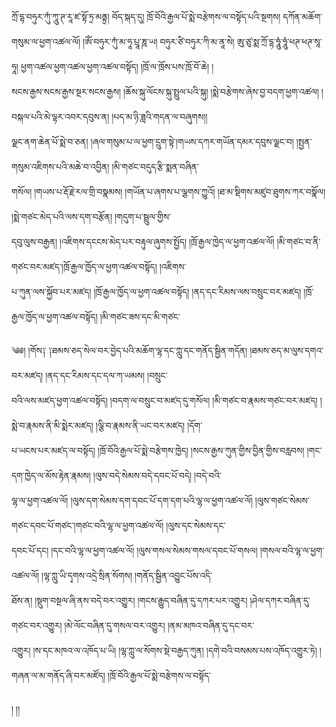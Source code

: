 ﻿  
ཀྲོ་དྷ་བཧུར་ཀུཾ་ཀཱུ་ཊ་རཱ་ཛ་སྟོ་ཏྲ་མནྟྲ། བོད་སྐད་དུ། ཁྲོ་བོའི་རྒྱལ་པོ་སྨེ་བརྩེགས་ལ་བསྟོད་པའི་སྔགས། དཀོན་མཆོག་  
གསུམ་ལ་ཕྱག་འཚལ་ལོ། །ཨོཾ་བཧུར་ཀུཾ་མ་ཧཱ་པྲཱ་ཎཱ་ཡ། བཧུར་ཙི་བཧུར་ཀི་མ་ནཱ་སེ། ཨུ་ཙུ་སྨ་ཀྲོ་དྷ་ཧཱུཾ་ཧཱུཾ་ཕཊ་ཕཊ་སཱ་ཧཱ། ཕྱག་འཚལ་ཕྱག་འཚལ་ཕྱག་འཚལ་བསྟོད། །ཁྲོ་ལ་ཁྲོས་པས་ཁྲོ་བོ་ཆེ། །  
སངས་རྒྱས་སངས་རྒྱས་སྔར་སངས་རྒྱས། །ཆོས་སྐུ་ལོངས་སྐུ་སྤྲུལ་པའི་སྐུ། །སྨེ་བརྩེགས་ཞེས་བྱ་བདག་ཕྱག་འཚལ། །བསྐལ་པའི་མེ་ལྟར་འབར་དབུས་ན། །པད་མ་ཉི་ཟླའི་གདན་ལ་བཞུགས།།  
ལྗང་ནག་ཆེན་པོ་སྨེ་བ་ཅན། །ཞལ་གསུམ་པ་ལ་ཕྱག་དྲུག་སྟེ་།གཡས་དཀར་གཡོན་དམར་དབུས་ལྗང་བ། །སྤྱན་གསུམ་འཇིགས་པའི་མཆེ་བ་འབྱིན། །མི་གཙང་བདུད་རྩི་སྨན་བཞིན་  
གསོལ། །གཡས་པ་རྡོ་རྗེ་རལ་གྲི་བསྣམས། །གཡོན་པ་ཞགས་པ་ལྕགས་ཀྱུའོ། །ཐ་མ་སྡིགས་མཛུབ་ཐུགས་ཀར་བསྣོལ། །སྨེ་གཙང་མེད་པའི་ལས་དག་བརྩོན། །གདུག་པ་སྦྲུལ་གྱིས་  
དབུ་ལུས་བརྒྱན། །འཇིགས་དངངས་མེད་པར་བརྟུལ་ཞུགས་སྤྱོད། །ཁྲོ་རྒྱལ་ཁྱེད་ལ་ཕྱག་འཚལ་ལོ། །མི་གཙང་བ་ནི་གཙང་བར་མཛད་།ཁྲོ་རྒྱལ་ཁྱོད་ལ་ཕྱག་འཚལ་བསྟོད། །འཇིགས་  
པ་ཀུན་ལས་སྐྱོབ་པར་མཛད། །ཁྲོ་རྒྱལ་ཁྱོད་ལ་ཕྱག་འཚལ་བསྟོད། །ནད་དང་རིམས་ལས་བསྲུང་བར་མཛད། །ཁྲོ་རྒྱལ་ཁྱོད་ལ་ཕྱག་འཚལ་བསྟོད། །མི་གཙང་ཟས་དང་མི་གཙང་  
  
༄༅། །གོས༑ ༑ཐམས་ཅད་སེལ་བར་བྱེད་པའི་མཆོག་ལྷ་དང་ཀླུ་དང་གནོད་སྦྱིན་གདོན། །ཐམས་ཅད་མ་ལུས་དགའ་བར་མཛད། །ནད་དང་རིམས་དང་དལ་ཀ་ཡམས། །བསྲུང་  
བའི་ལས་མཛད་ཕྱག་འཚལ་བསྟོད། །བདག་ལ་བསྲུང་བ་མཛད་དུ་གསོལ། །མི་གཙང་བ་རྣམས་གཙང་བར་མཛད། །སྨེ་བ་རྣམས་ནི་མི་སྨེར་མཛད། །ལྕི་བ་རྣམས་ནི་ཡང་བར་མཛད། །དོག་  
པ་ཡངས་པར་མཛད་ལ་བསྟོད། །ཁྲོ་བོའི་རྒྱལ་པོ་སྨེ་བརྩེགས་ཁྱེད། །སངས་རྒྱས་ཀུན་གྱིས་བྱིན་གྱིས་བརླབས། །གང་དག་ཁྱེད་ལ་མོས་རྟེན་རྣམས། །ལུས་བདེ་སེམས་བདེ་དབང་པོ་བདེ། །བདེ་བའི་  
ལྷ་ལ་ཕྱག་འཚལ་ལོ། །ལུས་དག་སེམས་དག་དབང་པོ་དག་དག་པའི་ལྷ་ལ་ཕྱག་འཚལ་ལོ། །ལུས་གཙང་སེམས་གཙང་དབང་པོ་གཙང་།གཙང་བའི་ལྷ་ལ་ཕྱག་འཚལ་ལོ། །ལུས་དང་སེམས་དང་  
དབང་པོ་དང། །དང་བའི་ལྷ་ལ་ཕྱག་འཚལ་ལོ། །ལུས་གསལ་སེམས་གསལ་དབང་པོ་གསལ། །གསལ་བའི་ལྷ་ལ་ཕྱག་འཚལ་ལོ། །ལྷ་ཀླུ་ཡི་དྭགས་འདྲེ་སྲིན་སོགས། །གནོད་སྦྱིན་འབྱུང་པོས་འདི་  
ཐོས་ན། །སྡུག་བསྔལ་ཞི་ནས་བདེ་བར་འགྱུར། །གངས་རྒྱུད་བཞིན་དུ་དཀར་པར་འགྱུར། །ཤེལ་དཀར་བཞིན་དུ་གཙང་བར་འགྱུར། །མེ་ལོང་བཞིན་དུ་གསལ་བར་འགྱུར། །ནམ་མཁའ་བཞིན་དུ་དང་བར་  
འགྱུར། །ས་དང་མཁའ་ལ་འཁོད་པ་ཡི། །ལྷ་ཀླུ་ལ་སོགས་སྡེ་བརྒྱད་ཀུན། །དགེ་བའི་བསམས་པས་འཁོད་འགྱུར་ཏེ། །གཞན་ལ་མ་གནོད་ཞི་བར་མཛོད། །ཁྲོ་བོའི་རྒྱལ་པོ་སྨེ་བརྩེགས་ལ་བསྟོད་  
  
  
། །།  
